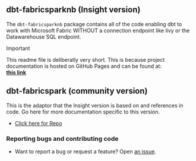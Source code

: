 ## dbt-fabricsparknb (Insight version)

The `dbt-fabricsparknb` package contains all of the code enabling dbt to work with Microsoft Fabric WITHOUT a connection endpoint like livy or the Datawarehouse SQL endpoint. 

> [!IMPORTANT]
> This readme file is deliberatly very short. This is because project documentation is hosted on GitHub Pages and can be found at: </br> **[this link](https://insight-services-apac.github.io/APAC-Capability-DAI-DbtFabricSparkNb/)**


## dbt-fabricspark (community version)

This is the adaptor that the Insight version is based on and references in code. Go here for more documentation specific to this version.
- [Click here for Repo](https://github.com/microsoft/dbt-fabricspark)


### Reporting bugs and contributing code

-   Want to report a bug or request a feature? Open [an issue](https://github.com/microsoft/dbt-fabricspark/issues/new).
